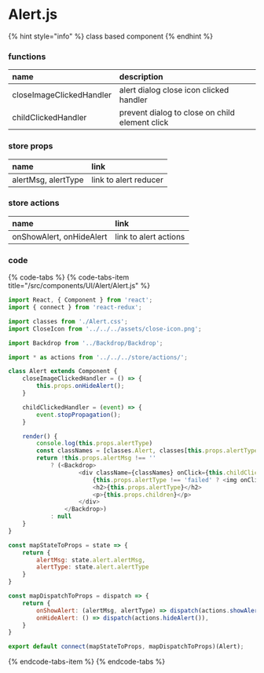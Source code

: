# Alert.js

{% hint style="info" %}
class based component
{% endhint %}



### functions

| name | description |
| :--- | :--- |
| closeImageClickedHandler | alert dialog close icon clicked handler |
| childClickedHandler | prevent dialog to close on child element click |



### store props

| name | link |
| :--- | :--- |
| alertMsg, alertType | link to alert reducer |



### store actions

| name | link |
| :--- | :--- |
| onShowAlert, onHideAlert | link to alert actions |



### code

{% code-tabs %}
{% code-tabs-item title="/src/components/UI/Alert/Alert.js" %}
```javascript
import React, { Component } from 'react';
import { connect } from 'react-redux';

import classes from './Alert.css';
import CloseIcon from '../../../assets/close-icon.png';

import Backdrop from '../Backdrop/Backdrop';

import * as actions from '../../../store/actions/';

class Alert extends Component {
    closeImageClickedHandler = () => {
        this.props.onHideAlert();
    }

    childClickedHandler = (event) => {
        event.stopPropagation();
    }

    render() {
        console.log(this.props.alertType)
        const classNames = [classes.Alert, classes[this.props.alertType]].join(' ');
        return !this.props.alertMsg !== ''
            ? (<Backdrop>
                    <div className={classNames} onClick={this.childClickedHandler}>
                        {this.props.alertType !== 'failed' ? <img onClick={this.closeImageClickedHandler} src={CloseIcon} alt="Close" /> : null }
                        <h2>{this.props.alertType}</h2>
                        <p>{this.props.children}</p>
                    </div>
                </Backdrop>)
            : null
    }
}

const mapStateToProps = state => {
    return {
        alertMsg: state.alert.alertMsg,
        alertType: state.alert.alertType
    }
}

const mapDispatchToProps = dispatch => {
    return {
        onShowAlert: (alertMsg, alertType) => dispatch(actions.showAlert(alertMsg, alertType)),
        onHideAlert: () => dispatch(actions.hideAlert()),
    }
}

export default connect(mapStateToProps, mapDispatchToProps)(Alert);
```
{% endcode-tabs-item %}
{% endcode-tabs %}

